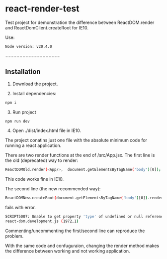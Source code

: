 # react-render-test

Test project for demonstration the difference between ReactDOM.render and ReactDomClient.createRoot
for IE10.

Use:
```sh
Node version: v20.4.0
```

===================
## Installation

1. Download the project.

2. Install dependencies:

```sh
npm i
```

3. Run project

```sh
npm run dev
```

4. Open ./dist/index.html file in IE10.


The project conatins just one file with the absolute minimum code for running a react application.

There are two render functions at the end of /src/App.jsx. 
The first line is the old (deprecated) way to render:

```sh
ReactDOMOld.render(<App/>,	document.getElementsByTagName('body')[0]);
```
This code works fine in IE10.


The second line (the new recommended way):
```sh
ReactDOMNew.createRoot(document.getElementsByTagName('body')[0]).render(<App/>);
```
fails with error.

```sh
SCRIPT5007: Unable to get property 'type' of undefined or null reference
react-dom.development.js (1972,1)
```


Commenting/uncommenting the first/second line can reproduce the problem.

With the same code and confuguraion, changing the render method makes the difference between working and not working application.

